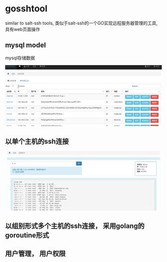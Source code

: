 # gosshtool
similar to salt-ssh tools,  类似于salt-ssh的一个GO实现远程服务器管理的工具, 具有web页面操作

## mysql model
   mysql存储数据


![image](https://github.com/kggg/gosshtool/blob/master/static/img/Screenshot-host.png)

## 以单个主机的ssh连接
![image](https://github.com/kggg/gosshtool/blob/master/static/img/Screenshot-command.png)

## 以组别形式多个主机的ssh连接， 采用golang的goroutine形式


## 用户管理， 用户权限 

